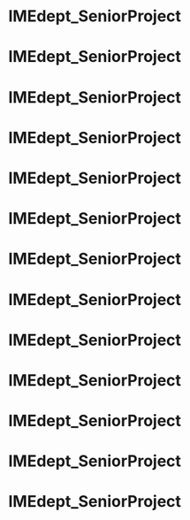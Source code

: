 # IMEdept_SeniorProject
# IMEdept_SeniorProject
# IMEdept_SeniorProject
# IMEdept_SeniorProject
# IMEdept_SeniorProject
# IMEdept_SeniorProject
# IMEdept_SeniorProject
# IMEdept_SeniorProject
# IMEdept_SeniorProject
# IMEdept_SeniorProject
# IMEdept_SeniorProject
# IMEdept_SeniorProject
# IMEdept_SeniorProject
